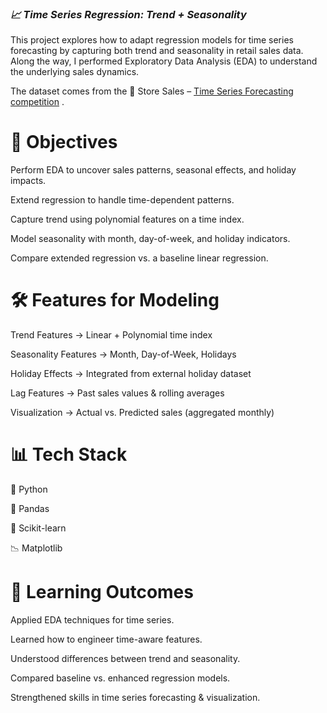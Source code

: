 ### ***📈 Time Series Regression: Trend + Seasonality***

This project explores how to adapt regression models for time series forecasting by capturing both trend and seasonality in retail sales data. Along the way, I performed Exploratory Data Analysis (EDA) to understand the underlying sales dynamics.

The dataset comes from the 🛒 Store Sales – [Time Series Forecasting competition](https://www.kaggle.com/competitions/store-sales-time-seriesforecasting)
.


# **🎯 Objectives**

Perform EDA to uncover sales patterns, seasonal effects, and holiday impacts.

Extend regression to handle time-dependent patterns.

Capture trend using polynomial features on a time index.

Model seasonality with month, day-of-week, and holiday indicators.

Compare extended regression vs. a baseline linear regression.


# **🛠 Features for Modeling**

Trend Features → Linear + Polynomial time index

Seasonality Features → Month, Day-of-Week, Holidays

Holiday Effects → Integrated from external holiday dataset

Lag Features → Past sales values & rolling averages

Visualization → Actual vs. Predicted sales (aggregated monthly)


# 📊 Tech Stack

🐍 Python

🐼 Pandas

📘 Scikit-learn

📉 Matplotlib


# **🚀 Learning Outcomes**

Applied EDA techniques for time series.

Learned how to engineer time-aware features.

Understood differences between trend and seasonality.

Compared baseline vs. enhanced regression models.

Strengthened skills in time series forecasting & visualization.
